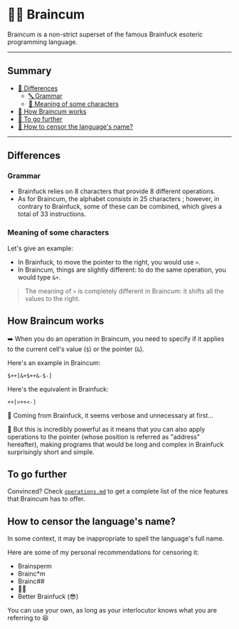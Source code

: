 # 🧠💦 Braincum

Braincum is a non-strict superset of the famous Brainfuck esoteric programming language.

- - - -

## Summary

- [🔎 Differences](#differences)
    - [🔤 Grammar](#grammar)
    - [🔢 Meaning of some characters](#meaning-of-some-characters)
- [🤖 How Braincum works](#how-braincum-works)
- [🚀 To go further](#to-go-further)
- [💬 How to censor the language's name?](#how-to-censor-the-languages-name)

- - - -

## Differences

### Grammar

- Brainfuck relies on 8 characters that provide 8 different operations.
- As for Braincum, the alphabet consists in 25 characters ;
however, in contrary to Brainfuck, some of these can be combined, which gives a total of 33 instructions.

### Meaning of some characters

Let's give an example:
- In Brainfuck, to move the pointer to the right, you would use `>`.
- In Braincum, things are slightly different: to do the same operation, you would type `&+`.

> The meaning of `>` is completely different in Braincum: it shifts all the values to the right.

## How Braincum works

➡️ When you do an operation in Braincum, you need to specify if it applies to the current cell's value (`$`) or the pointer (`&`).

Here's an example in Braincum:
```
$++[&+$++&-$-]
```

Here's the equivalent in Brainfuck:
```bf
++[>++<-]
```


🤔 Coming from Brainfuck, it seems verbose and unnecessary at first...

🤩 But this is incredibly powerful as it means that you can also apply operations to the pointer (whose position is referred as "address" hereafter), making programs that would be long and complex in Brainfuck surprisingly short and simple.

## To go further

Convinced? Check [`operations.md`](operations.md) to get a complete list of the nice features that Braincum has to offer.

## How to censor the language's name?

In some context, it may be inappropriate to spell the language's full name.

Here are some of my personal recommendations for censoring it:

- Brainsperm
- Brainc*m
- Brainc##
- 🧠💦
- Better Brainfuck (😎)

You can use your own, as long as your interlocutor knows what you are referring to 😆
